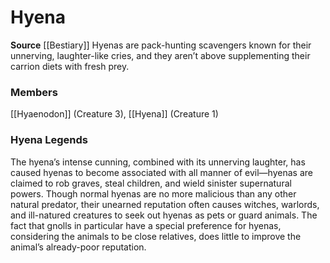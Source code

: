 ﻿---
creature_family: Hyena
id: '63'
name: Hyena
rarity: Common
source: '[[DATABASE/source/Bestiary|Bestiary]]'
trait: null
type: Creature Family

---
# Hyena

**Source** [[Bestiary]]
Hyenas are pack-hunting scavengers known for their unnerving, laughter-like cries, and they aren’t above supplementing their carrion diets with fresh prey.

### Members

[[Hyaenodon]] (Creature 3), [[Hyena]] (Creature 1)

###  Hyena Legends

The hyena’s intense cunning, combined with its unnerving laughter, has caused hyenas to become associated with all manner of evil—hyenas are claimed to rob graves, steal children, and wield sinister supernatural powers. Though normal hyenas are no more malicious than any other natural predator, their unearned reputation often causes witches, warlords, and ill-natured creatures to seek out hyenas as pets or guard animals. The fact that gnolls in particular have a special preference for hyenas, considering the animals to be close relatives, does little to improve the animal’s already-poor reputation.
